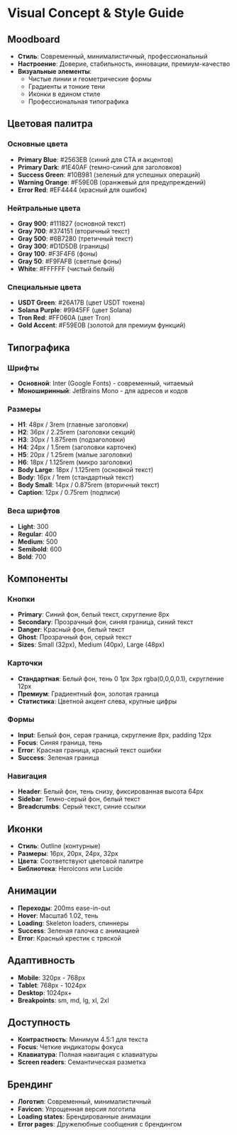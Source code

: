# Visual Concept & Style Guide

## Moodboard

- **Стиль**: Современный, минималистичный, профессиональный
- **Настроение**: Доверие, стабильность, инновации, премиум-качество
- **Визуальные элементы**:
  - Чистые линии и геометрические формы
  - Градиенты и тонкие тени
  - Иконки в едином стиле
  - Профессиональная типографика

## Цветовая палитра

### Основные цвета

- **Primary Blue**: #2563EB (синий для CTA и акцентов)
- **Primary Dark**: #1E40AF (темно-синий для заголовков)
- **Success Green**: #10B981 (зеленый для успешных операций)
- **Warning Orange**: #F59E0B (оранжевый для предупреждений)
- **Error Red**: #EF4444 (красный для ошибок)

### Нейтральные цвета

- **Gray 900**: #111827 (основной текст)
- **Gray 700**: #374151 (вторичный текст)
- **Gray 500**: #6B7280 (третичный текст)
- **Gray 300**: #D1D5DB (границы)
- **Gray 100**: #F3F4F6 (фоны)
- **Gray 50**: #F9FAFB (светлые фоны)
- **White**: #FFFFFF (чистый белый)

### Специальные цвета

- **USDT Green**: #26A17B (цвет USDT токена)
- **Solana Purple**: #9945FF (цвет Solana)
- **Tron Red**: #FF060A (цвет Tron)
- **Gold Accent**: #F59E0B (золотой для премиум функций)

## Типографика

### Шрифты

- **Основной**: Inter (Google Fonts) - современный, читаемый
- **Моноширинный**: JetBrains Mono - для адресов и кодов

### Размеры

- **H1**: 48px / 3rem (главные заголовки)
- **H2**: 36px / 2.25rem (заголовки секций)
- **H3**: 30px / 1.875rem (подзаголовки)
- **H4**: 24px / 1.5rem (заголовки карточек)
- **H5**: 20px / 1.25rem (малые заголовки)
- **H6**: 18px / 1.125rem (микро заголовки)
- **Body Large**: 18px / 1.125rem (основной текст)
- **Body**: 16px / 1rem (стандартный текст)
- **Body Small**: 14px / 0.875rem (вторичный текст)
- **Caption**: 12px / 0.75rem (подписи)

### Веса шрифтов

- **Light**: 300
- **Regular**: 400
- **Medium**: 500
- **Semibold**: 600
- **Bold**: 700

## Компоненты

### Кнопки

- **Primary**: Синий фон, белый текст, скругление 8px
- **Secondary**: Прозрачный фон, синяя граница, синий текст
- **Danger**: Красный фон, белый текст
- **Ghost**: Прозрачный фон, серый текст
- **Sizes**: Small (32px), Medium (40px), Large (48px)

### Карточки

- **Стандартная**: Белый фон, тень 0 1px 3px rgba(0,0,0,0.1), скругление 12px
- **Премиум**: Градиентный фон, золотая граница
- **Статистика**: Цветной акцент слева, крупные цифры

### Формы

- **Input**: Белый фон, серая граница, скругление 8px, padding 12px
- **Focus**: Синяя граница, тень
- **Error**: Красная граница, красный текст ошибки
- **Success**: Зеленая граница

### Навигация

- **Header**: Белый фон, тень снизу, фиксированная высота 64px
- **Sidebar**: Темно-серый фон, белый текст
- **Breadcrumbs**: Серый текст, синие ссылки

## Иконки

- **Стиль**: Outline (контурные)
- **Размеры**: 16px, 20px, 24px, 32px
- **Цвета**: Соответствуют цветовой палитре
- **Библиотека**: Heroicons или Lucide

## Анимации

- **Переходы**: 200ms ease-in-out
- **Hover**: Масштаб 1.02, тень
- **Loading**: Skeleton loaders, спиннеры
- **Success**: Зеленая галочка с анимацией
- **Error**: Красный крестик с тряской

## Адаптивность

- **Mobile**: 320px - 768px
- **Tablet**: 768px - 1024px
- **Desktop**: 1024px+
- **Breakpoints**: sm, md, lg, xl, 2xl

## Доступность

- **Контрастность**: Минимум 4.5:1 для текста
- **Focus**: Четкие индикаторы фокуса
- **Клавиатура**: Полная навигация с клавиатуры
- **Screen readers**: Семантическая разметка

## Брендинг

- **Логотип**: Современный, минималистичный
- **Favicon**: Упрощенная версия логотипа
- **Loading states**: Брендированные анимации
- **Error pages**: Дружелюбные сообщения с брендингом
